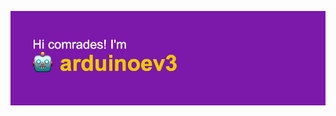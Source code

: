 ![alt-текст](https://github.com/arduinoev3/arduinoev3/blob/main/header.png?raw=true)

<!--- 👋 Hi, I’m @arduinoev3
- 👀 I’m interested in ...
- 🌱 I’m currently learning ...
- 💞️ I’m looking to collaborate on ...
- 📫 How to reach me ...
-->
<!---
arduinoev3/arduinoev3 is a ✨ special ✨ repository because its `README.md` (this file) appears on your GitHub profile.
You can click the Preview link to take a look at your changes.
--->
